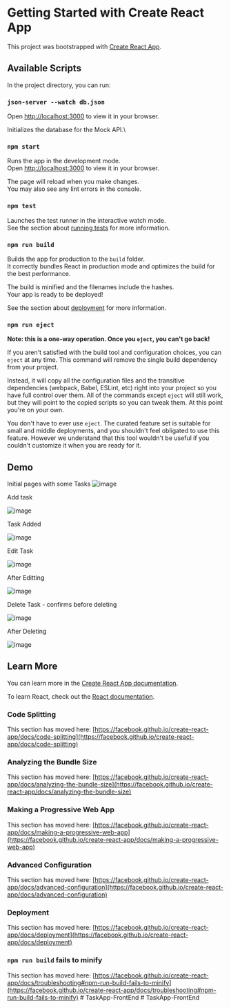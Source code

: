 # Getting Started with Create React App

This project was bootstrapped with [Create React App](https://github.com/facebook/create-react-app).

## Available Scripts

In the project directory, you can run:

### `json-server --watch db.json`

Open [http://localhost:3000](http://localhost:3000) to view it in your browser.


Initializes the database for the Mock API.\

### `npm start`

Runs the app in the development mode.\
Open [http://localhost:3000](http://localhost:3001) to view it in your browser.

The page will reload when you make changes.\
You may also see any lint errors in the console.

### `npm test`

Launches the test runner in the interactive watch mode.\
See the section about [running tests](https://facebook.github.io/create-react-app/docs/running-tests) for more information.

### `npm run build`

Builds the app for production to the `build` folder.\
It correctly bundles React in production mode and optimizes the build for the best performance.

The build is minified and the filenames include the hashes.\
Your app is ready to be deployed!

See the section about [deployment](https://facebook.github.io/create-react-app/docs/deployment) for more information.

### `npm run eject`

**Note: this is a one-way operation. Once you `eject`, you can't go back!**

If you aren't satisfied with the build tool and configuration choices, you can `eject` at any time. This command will remove the single build dependency from your project.

Instead, it will copy all the configuration files and the transitive dependencies (webpack, Babel, ESLint, etc) right into your project so you have full control over them. All of the commands except `eject` will still work, but they will point to the copied scripts so you can tweak them. At this point you're on your own.

You don't have to ever use `eject`. The curated feature set is suitable for small and middle deployments, and you shouldn't feel obligated to use this feature. However we understand that this tool wouldn't be useful if you couldn't customize it when you are ready for it.

## Demo 

Initial pages with some Tasks
![image](https://user-images.githubusercontent.com/109571491/232034715-7de47554-2070-4e30-9711-c40de3f46d42.png)

Add task

![image](https://user-images.githubusercontent.com/109571491/232072419-a16e500c-9ac7-445f-8a94-d0e56abcb8cf.png)

Task Added

![image](https://user-images.githubusercontent.com/109571491/232072786-000b4169-c7f0-4409-b14d-828261128c87.png)

Edit Task

![image](https://user-images.githubusercontent.com/109571491/232072982-cf85e62c-2a32-4031-9c30-ff25219b7201.png)

After Editting

![image](https://user-images.githubusercontent.com/109571491/232073257-348d6d54-1587-4c13-af2a-9bcf22a2f927.png)

Delete Task - confirms before deleting 

![image](https://user-images.githubusercontent.com/109571491/232073506-268528a1-4723-428b-853d-5425c2308093.png)

After Deleting

![image](https://user-images.githubusercontent.com/109571491/232073706-8ffcd8db-aa94-4d41-b274-99cd155f1b56.png)





## Learn More

You can learn more in the [Create React App documentation](https://facebook.github.io/create-react-app/docs/getting-started).

To learn React, check out the [React documentation](https://reactjs.org/).

### Code Splitting

This section has moved here: [https://facebook.github.io/create-react-app/docs/code-splitting](https://facebook.github.io/create-react-app/docs/code-splitting)

### Analyzing the Bundle Size

This section has moved here: [https://facebook.github.io/create-react-app/docs/analyzing-the-bundle-size](https://facebook.github.io/create-react-app/docs/analyzing-the-bundle-size)

### Making a Progressive Web App

This section has moved here: [https://facebook.github.io/create-react-app/docs/making-a-progressive-web-app](https://facebook.github.io/create-react-app/docs/making-a-progressive-web-app)

### Advanced Configuration

This section has moved here: [https://facebook.github.io/create-react-app/docs/advanced-configuration](https://facebook.github.io/create-react-app/docs/advanced-configuration)

### Deployment

This section has moved here: [https://facebook.github.io/create-react-app/docs/deployment](https://facebook.github.io/create-react-app/docs/deployment)

### `npm run build` fails to minify

This section has moved here: [https://facebook.github.io/create-react-app/docs/troubleshooting#npm-run-build-fails-to-minify](https://facebook.github.io/create-react-app/docs/troubleshooting#npm-run-build-fails-to-minify)
#   T a s k A p p - F r o n t E n d  
 #   T a s k A p p - F r o n t E n d  
 